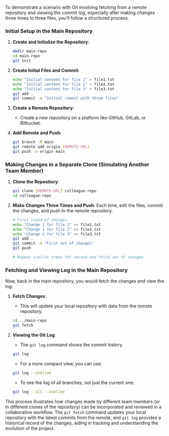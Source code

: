 To demonstrate a scenario with Git involving fetching from a remote repository and viewing the commit log, especially after making changes three times to three files, you'll follow a structured process. 


### Initial Setup in the Main Repository

1. **Create and Initialize the Repository**:
   ```bash
   mkdir main-repo
   cd main-repo
   git init
   ```

2. **Create Initial Files and Commit**:
   ```bash
   echo "Initial content for file 1" > file1.txt
   echo "Initial content for file 2" > file2.txt
   echo "Initial content for file 3" > file3.txt
   git add .
   git commit -m "Initial commit with three files"
   ```

3. **Create a Remote Repository**:
   - Create a new repository on a platform like GitHub, GitLab, or Bitbucket.

4. **Add Remote and Push**:
   ```bash
   git branch -M main
   git remote add origin [REMOTE-URL]
   git push -u origin main
   ```

### Making Changes in a Separate Clone (Simulating Another Team Member)

1. **Clone the Repository**:
   ```bash
   git clone [REMOTE-URL] colleague-repo
   cd colleague-repo
   ```

2. **Make Changes Three Times and Push**:
   Each time, edit the files, commit the changes, and push to the remote repository.
   ```bash
   # First round of changes
   echo "Change 1 for file 1" >> file1.txt
   echo "Change 1 for file 2" >> file2.txt
   echo "Change 1 for file 3" >> file3.txt
   git add .
   git commit -m "First set of changes"
   git push

   # Repeat similar steps for second and third set of changes
   ```

### Fetching and Viewing Log in the Main Repository

Now, back in the main repository, you would fetch the changes and view the log:

1. **Fetch Changes**:
   - This will update your local repository with data from the remote repository.
   ```bash
   cd ../main-repo
   git fetch
   ```

2. **Viewing the Git Log**:
   - The `git log` command shows the commit history.
   ```bash
   git log
   ```

   - For a more compact view, you can use:
   ```bash
   git log --oneline
   ```

   - To see the log of all branches, not just the current one:
   ```bash
   git log --all --oneline
   ```

This process illustrates how changes made by different team members (or in different clones of the repository) can be incorporated and reviewed in a collaborative workflow. The `git fetch` command updates your local repository with the latest commits from the remote, and `git log` provides a historical record of the changes, aiding in tracking and understanding the evolution of the project. 
